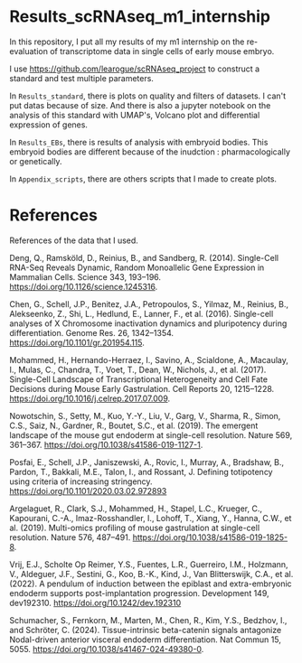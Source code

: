 # Results_scRNAseq_m1_internship

In this repository, I put all my results of my m1 internship on the re-evaluation of transcriptome data in single cells of early mouse embryo.

I use https://github.com/learogue/scRNAseq_project to construct a standard and test multiple parameters.

In `Results_standard`, there is plots on quality and filters of datasets. I can't put datas because of size. And there is also a jupyter notebook on the analysis of this standard with UMAP's, Volcano plot and differential expression of genes.

In `Results_EBs`, there is results of analysis with embryoid bodies. This embryoid bodies are different because of the inudction : pharmacologically or genetically.

In `Appendix_scripts`, there are others scripts that I made to create plots.

# References

References of the data that I used.

Deng, Q., Ramsköld, D., Reinius, B., and Sandberg, R. (2014). Single-Cell RNA-Seq Reveals Dynamic, Random Monoallelic Gene Expression in Mammalian Cells. Science 343, 193–196. https://doi.org/10.1126/science.1245316.

Chen, G., Schell, J.P., Benitez, J.A., Petropoulos, S., Yilmaz, M., Reinius, B., Alekseenko, Z., Shi, L., Hedlund, E., Lanner, F., et al. (2016). Single-cell analyses of X Chromosome inactivation dynamics and pluripotency during differentiation. Genome Res. 26, 1342–1354. https://doi.org/10.1101/gr.201954.115.

Mohammed, H., Hernando-Herraez, I., Savino, A., Scialdone, A., Macaulay, I., Mulas, C., Chandra, T., Voet, T., Dean, W., Nichols, J., et al. (2017). Single-Cell Landscape of Transcriptional Heterogeneity and Cell Fate Decisions during Mouse Early Gastrulation. Cell Reports 20, 1215–1228. https://doi.org/10.1016/j.celrep.2017.07.009.

Nowotschin, S., Setty, M., Kuo, Y.-Y., Liu, V., Garg, V., Sharma, R., Simon, C.S., Saiz, N., Gardner, R., Boutet, S.C., et al. (2019). The emergent landscape of the mouse gut endoderm at single-cell resolution. Nature 569, 361–367. https://doi.org/10.1038/s41586-019-1127-1.

Posfai, E., Schell, J.P., Janiszewski, A., Rovic, I., Murray, A., Bradshaw, B., Pardon, T., Bakkali, M.E., Talon, I., and Rossant, J. Defining totipotency using criteria of increasing stringency. https://doi.org/10.1101/2020.03.02.972893

Argelaguet, R., Clark, S.J., Mohammed, H., Stapel, L.C., Krueger, C., Kapourani, C.-A., Imaz-Rosshandler, I., Lohoff, T., Xiang, Y., Hanna, C.W., et al. (2019). Multi-omics profiling of mouse gastrulation at single-cell resolution. Nature 576, 487–491. https://doi.org/10.1038/s41586-019-1825-8.

Vrij, E.J., Scholte Op Reimer, Y.S., Fuentes, L.R., Guerreiro, I.M., Holzmann, V., Aldeguer, J.F., Sestini, G., Koo, B.-K., Kind, J., Van Blitterswijk, C.A., et al. (2022). A pendulum of induction between the epiblast and extra-embryonic endoderm supports post-implantation progression. Development 149, dev192310. https://doi.org/10.1242/dev.192310

Schumacher, S., Fernkorn, M., Marten, M., Chen, R., Kim, Y.S., Bedzhov, I., and Schröter, C. (2024). Tissue-intrinsic beta-catenin signals antagonize Nodal-driven anterior visceral endoderm differentiation. Nat Commun 15, 5055. https://doi.org/10.1038/s41467-024-49380-0.

